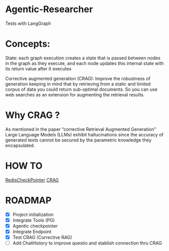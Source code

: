 # Agentic-Researcher

Tests with LangGraph

# Concepts:

State: each graph execution creates a state that is passed between nodes in the graph as they execute, and each node updates this internal state with its return value after it executes

Corrective augmented generation (CRAG): Improve the robustness of generation keeping in mind that by retrieving from a static and limited corpus of data you could return sub-optimal documents. So you can use web searches as an extension for augmenting the retrieval results.


# Why CRAG ?

As mentioned in the paper “corrective Retrieval Augmented Generation” Large Language Models (LLMs) exhibit hallucinations since the accuracy of generated texts cannot be secured by the parametric knowledge they encapsulated.

# HOW TO

[RedisCheckPointer](https://langchain-ai.github.io/langgraph/how-tos/persistence_redis)
[CRAG](https://arxiv.org/pdf/2401.15884)


# ROADMAP

- [x] Project initialization
- [x] Integrate Tools (PG)
- [x] Agentic checkpointer
- [x] Integrate Endpoint
- [x] Test CRAG (Corrective RAG)
- [ ] Add ChatHistory to improve questio and stablish connection thru CRAG